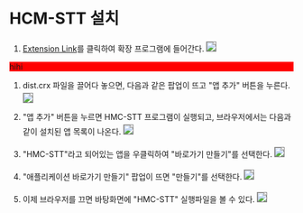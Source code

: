 # HCM-STT 설치
1. [Extension Link](chrome://extensions)를 클릭하여 확장 프로그램에 들어간다.
<image src="https://user-images.githubusercontent.com/57250163/68010188-48b4a300-fcc7-11e9-8e3f-b2d5280b40af.PNG" style="border:1px solid gray; margin-top: 4px;"></image>

<div style="background-color:red;">hihi</div>

1. dist.crx 파일을 끌어다 놓으면, 다음과 같은 팝업이 뜨고 "앱 추가" 버튼을 누른다.
<image src="https://user-images.githubusercontent.com/57250163/68011120-c7124480-fcc9-11e9-9a1e-4e4d433ac8e7.PNG" style="border:1px solid gray; margin-top: 4px;"></image>

1. "앱 추가" 버튼을 누르면 HMC-STT 프로그램이 실행되고, 브라우저에서는 다음과 같이 설치된 앱 목록이 나온다.
<image src="https://user-images.githubusercontent.com/57250163/68011197-00e34b00-fcca-11e9-98ce-bb76780f746d.PNG" style="border:1px solid gray; margin-top: 4px;"></image>


1. "HMC-STT"라고 되어있는 앱을 우클릭하여 "바로가기 만들기"를 선택한다.
<image src="https://user-images.githubusercontent.com/57250163/68011470-c75f0f80-fcca-11e9-8178-5320c24c9cba.png" style="border:1px solid gray; margin-top: 4px;"></image>

1. "애플리케이션 바로가기 만들기" 팝업이 뜨면 "만들기"를 선택한다.
<image src="https://user-images.githubusercontent.com/57250163/68011527-e8276500-fcca-11e9-9a99-702b27ad86a8.PNG" style="border:1px solid gray; margin-top: 4px;"></image>

1. 이제 브라우저를 끄면 바탕화면에 "HMC-STT" 실행파일을 볼 수 있다.
<image src="https://user-images.githubusercontent.com/57250163/68011642-2d4b9700-fccb-11e9-9e85-46ab1265dbdf.PNG" style="border:1px solid gray; margin-top: 4px;"></image>
